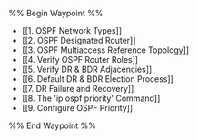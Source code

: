 %% Begin Waypoint %%
- [[1. OSPF Network Types]]
- [[2. OSPF Designated Router]]
- [[3. OSPF Multiaccess Reference Topology]]
- [[4. Verify OSPF Router Roles]]
- [[5. Verify DR & BDR Adjacencies]]
- [[6. Default DR & BDR Election Process]]
- [[7. DR Failure and Recovery]]
- [[8. The 'ip ospf priority' Command]]
- [[9. Configure OSPF Priority]]

%% End Waypoint %%

